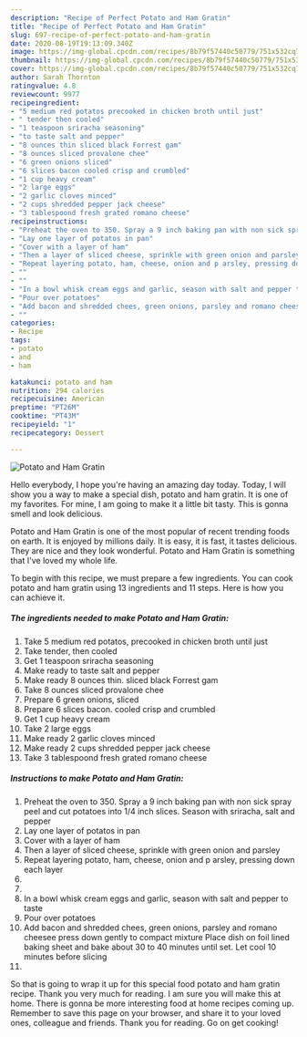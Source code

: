 ```yaml
---
description: "Recipe of Perfect Potato and Ham Gratin"
title: "Recipe of Perfect Potato and Ham Gratin"
slug: 697-recipe-of-perfect-potato-and-ham-gratin
date: 2020-08-19T19:13:09.340Z
image: https://img-global.cpcdn.com/recipes/8b79f57440c50779/751x532cq70/potato-and-ham-gratin-recipe-main-photo.jpg
thumbnail: https://img-global.cpcdn.com/recipes/8b79f57440c50779/751x532cq70/potato-and-ham-gratin-recipe-main-photo.jpg
cover: https://img-global.cpcdn.com/recipes/8b79f57440c50779/751x532cq70/potato-and-ham-gratin-recipe-main-photo.jpg
author: Sarah Thornton
ratingvalue: 4.8
reviewcount: 9977
recipeingredient:
- "5 medium red potatos precooked in chicken broth until just"
- " tender then cooled"
- "1 teaspoon sriracha seasoning"
- "to taste salt and pepper"
- "8 ounces thin sliced black Forrest gam"
- "8 ounces sliced provalone chee"
- "6 green onions sliced"
- "6 slices bacon cooled crisp and crumbled"
- "1 cup heavy cream"
- "2 large eggs"
- "2 garlic cloves minced"
- "2 cups shredded pepper jack cheese"
- "3 tablespoond fresh grated romano cheese"
recipeinstructions:
- "Preheat the oven to 350. Spray a 9 inch baking pan with non sick spray peel and cut potatoes into 1/4 inch slices. Season with sriracha, salt and pepper"
- "Lay one layer of potatos in pan"
- "Cover with a layer of ham"
- "Then a layer of sliced cheese, sprinkle with green onion and parsley"
- "Repeat layering potato, ham, cheese, onion and p arsley, pressing down each layer"
- ""
- ""
- "In a bowl whisk cream eggs and garlic, season with salt and pepper to taste"
- "Pour over potatoes"
- "Add bacon and shredded chees, green onions, parsley and romano cheesee press down gently to compact mixture Place dish on foil lined baking sheet and bake about 30 to 40 minutes until set. Let cool 10 minutes before slicing"
- ""
categories:
- Recipe
tags:
- potato
- and
- ham

katakunci: potato and ham 
nutrition: 294 calories
recipecuisine: American
preptime: "PT26M"
cooktime: "PT43M"
recipeyield: "1"
recipecategory: Dessert

---
```



![Potato and Ham Gratin](https://img-global.cpcdn.com/recipes/8b79f57440c50779/751x532cq70/potato-and-ham-gratin-recipe-main-photo.jpg)

Hello everybody, I hope you're having an amazing day today. Today, I will show you a way to make a special dish, potato and ham gratin. It is one of my favorites. For mine, I am going to make it a little bit tasty. This is gonna smell and look delicious.

Potato and Ham Gratin is one of the most popular of recent trending foods on earth. It is enjoyed by millions daily. It is easy, it is fast, it tastes delicious. They are nice and they look wonderful. Potato and Ham Gratin is something that I've loved my whole life.




To begin with this recipe, we must prepare a few ingredients. You can cook potato and ham gratin using 13 ingredients and 11 steps. Here is how you can achieve it.

<!--inarticleads1-->

##### The ingredients needed to make Potato and Ham Gratin:

1. Take 5 medium red potatos, precooked in chicken broth until just
1. Take  tender, then cooled
1. Get 1 teaspoon sriracha seasoning
1. Make ready to taste salt and pepper
1. Make ready 8 ounces thin. sliced black Forrest gam
1. Take 8 ounces sliced provalone chee
1. Prepare 6 green onions, sliced
1. Prepare 6 slices bacon. cooled crisp and crumbled
1. Get 1 cup heavy cream
1. Take 2 large eggs
1. Make ready 2 garlic cloves minced
1. Make ready 2 cups shredded pepper jack cheese
1. Take 3 tablespoond fresh grated romano cheese




<!--inarticleads2-->

##### Instructions to make Potato and Ham Gratin:

1. Preheat the oven to 350. Spray a 9 inch baking pan with non sick spray peel and cut potatoes into 1/4 inch slices. Season with sriracha, salt and pepper
1. Lay one layer of potatos in pan
1. Cover with a layer of ham
1. Then a layer of sliced cheese, sprinkle with green onion and parsley
1. Repeat layering potato, ham, cheese, onion and p arsley, pressing down each layer
1. 
1. 
1. In a bowl whisk cream eggs and garlic, season with salt and pepper to taste
1. Pour over potatoes
1. Add bacon and shredded chees, green onions, parsley and romano cheesee press down gently to compact mixture Place dish on foil lined baking sheet and bake about 30 to 40 minutes until set. Let cool 10 minutes before slicing
1. 




So that is going to wrap it up for this special food potato and ham gratin recipe. Thank you very much for reading. I am sure you will make this at home. There is gonna be more interesting food at home recipes coming up. Remember to save this page on your browser, and share it to your loved ones, colleague and friends. Thank you for reading. Go on get cooking!
